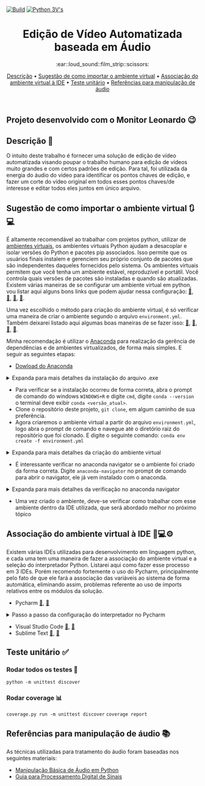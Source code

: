 [![Build](https://github.com/NathanRibeiroC/PROJETO_C214/actions/workflows/build-windows.yaml/badge.svg)](https://github.com/NathanRibeiroC/PROJETO_C214/actions/workflows/build-windows.yaml)
[![Python 3V's](https://img.shields.io/badge/python-3.9-blue.svg)](https://www.python.org/downloads/release/python-360/)

<h1 align="center">Edição de Vídeo Automatizada baseada em Áudio</h1>

<div align="center">
 :ear::loud_sound::film_strip::scissors:
</div>

<p align="center">
 <a href="#Descrição">Descrição</a> •
 <a href="#Sugestão de como importar o ambiente virtual">Sugestão de como importar o ambiente virtual</a> •
 <a href="#Associação do ambiente virtual à IDE">Associação do ambiente virtual à IDE</a> •
 <a href="#Teste">Teste unitário</a> •
 <a href="#Referências para manipulação de áudio">Referências para manipulação de áudio</a> 
</p>

<br />

## Projeto desenvolvido com o Monitor Leonardo :wink:

## Descrição :memo: <a name="Descrição"></a>

O intuito deste trabalho é fornecer uma solução de edição de vídeo automatizada visando poupar o trabalho humano para edição de vídeos muito grandes e com certos padrões de edição. Para tal, foi utilizada da energia do áudio do vídeo para identificar os pontos chaves de edição, e fazer um corte do vídeo original em todos esses pontos chaves/de interesse e editar todos eles juntos em único arquivo.

## Sugestão de como importar o ambiente virtual 	:arrows_clockwise::computer: <a name="Sugestão de como importar o ambiente virtual"></a>

É altamente recomendável ao trabalhar com projetos python, utilizar de [ambientes virtuais](https://csguide.cs.princeton.edu/software/virtualenv), os ambientes virtuais Python ajudam a desacoplar e isolar versões do Python e pacotes pip associados. Isso permite que os usuários finais instalem e gerenciem seu próprio conjunto de pacotes que são independentes daqueles fornecidos pelo sistema. Os ambientes virtuais permitem que você tenha um ambiente estável, reproduzível e portátil. Você controla quais versões de pacotes são instaladas e quando são atualizadas.
Existem várias maneiras de se configurar um ambiente virtual em python, vou listar aqui alguns bons links que podem ajudar nessa configuração: [:link:](https://docs.python.org/3/library/venv.html), [:link:](https://realpython.com/lessons/creating-virtual-environment/), [:link:](https://towardsdatascience.com/virtual-environments-for-absolute-beginners-what-is-it-and-how-to-create-one-examples-a48da8982d4b), [:link:](https://conda.io/projects/conda/en/latest/user-guide/tasks/manage-environments.html).

Uma vez escolhido o método para criação do ambiente virtual, é só verificar uma maneira de criar o ambiente segundo o arquivo  `environment.yml`. Também deixarei listado aqui algumas boas maneiras de se fazer isso: [:link:](https://shandou.medium.com/export-and-create-conda-environment-with-yml-5de619fe5a2), [:link:](https://towardsdatascience.com/getting-started-with-python-environments-using-conda-32e9f2779307), [:link:](https://repo2docker.readthedocs.io/en/latest/howto/export_environment.html), [:link:](https://carpentries-incubator.github.io/introduction-to-conda-for-data-scientists/04-sharing-environments/index.html).

Minha recomendação é utilizar o [Anaconda](https://conda.io/projects/conda/en/latest/index.html) para realização da gerência de dependências e de ambientes virtualizados, de forma mais simples. E seguir as seguintes etapas:

- [Dowload do Anaconda](https://www.anaconda.com/products/individual)

<details>
  <summary> Expanda para mais detalhes da instalação do arquivo .exe </summary>
  
  ### Siga esses passos para instalar corretamente
  
  1. Ao executar o .exe baixado esta tela de instalação aparecerá a priori, pode clicar em "Next".
  
  <p align="center">
  <img width="491" height="382" src="https://user-images.githubusercontent.com/80288857/137563463-b7b0c16a-0f95-410b-ba77-5fbd2ffdd5c7.png">
  </p>
  
  2. Pode concordar com os termos e clicar em "I agree".
  
  <p align="center">
  <img width="491" height="382" src="https://user-images.githubusercontent.com/80288857/137563617-58f08695-f702-4930-a57a-ff3e2828cfc5.png">
  </p>
  
  3. É interessante clicar em "Just Me".
  
  <p align="center">
  <img width="491" height="382" src="https://user-images.githubusercontent.com/80288857/137563781-66177e59-b3d1-4493-865c-9d7e5cb37b75.png">
  </p>
  
  4. É muito importante instalar o Anaconda em ProgramData ou qualquer diretório que não tenha espaço, caso contrário pode ocasionar em problemas, ao tentar associar o interpretador do python presente no ambiente virtual Anaconda à alguma IDE, porém o caminho mais utilizado para instalação é a pasta ProgramData.
  
  <p align="center">
  <img width="491" height="382" src="https://user-images.githubusercontent.com/80288857/137563978-8a973682-bedd-49d7-a5df-49f3c8e472e1.png">
  </p>
  
  5. É muito interessante selecionar as duas opções, primeiro pelo fato de que adicionar o Anaconda às variáveis de sistema do Windows, vai permitir usar o CONDA direto do terminal da IDE e do cmd Windows. E segundo pelo fato de configurar o interpretador do Anaconda como padrão pode facilitar na configuração do interpretador em algumas IDEs, não é o caso do Pycharm que é a IDE sugerida e que em breve será abordado como fazer a configuração do interpretador nele.
  
  <p align="center">
  <img width="491" height="382" src="https://user-images.githubusercontent.com/80288857/137564214-fc854c0c-e5ef-48bb-aeb6-bb52b3c5351b.png">
  </p>
  
  6. Espere terminar a instalação, cique em "Next". 
  
  <p align="center">
  <img width="491" height="382" src="https://user-images.githubusercontent.com/80288857/137564757-2609ef04-9a3c-4b79-a70e-8c084c4d2441.png">
  </p>
  
  7. Clique em "Finish".
  
  <p align="center">
  <img width="491" height="382" src="https://user-images.githubusercontent.com/80288857/137564847-523096a1-9980-45d9-bdef-e5e71599740d.png">
  </p>
  
  8. Se quiser visualizar a pasta de instalação no diretório ProgramData, para ajudar a pegar o caminho do interpretador nas etapas posteriores, que por padrão o Windows oculta, logo para visualizá-lo, dentro do disco local que você instalou, vá em exibir e selecione a checkbox Itens ocultos.
  
  <p align="center">
  <img width="1335" height="461" src="https://user-images.githubusercontent.com/80288857/137565439-ea47219f-249d-4c28-bc85-ac5aaf605d0c.png">
  </p>

</details>

- Para verificar se a instalação ocorreu de forma correta, abra o prompt de comando do windows `WINDOWS+R` e digite `cmd`, digite `conda --version` o terminal deve exibir `conda <versão_atual>`.
- Clone o repositório deste projeto, `git clone`, em algum caminho de sua preferência.
- Agora criaremos o ambiente virtual a partir do arquivo `environment.yml`, logo abra o prompt de comando e navegue até o diretório raiz do repositório que foi clonado. E digite o seguinte comando: `conda env create -f environment.yml` 

<details>
  <summary> Expanda para mais detalhes da criação do ambiente virtual </summary>
  
  ### Verifique se as etapas realizadas acima para configuração do ambiente virtual resultaram nas seguintes respostas do terminal ou parecido
  
  1. Navegação até o repositório clonado
  
  <p align="center">
  <img width="963" height="502" src="https://user-images.githubusercontent.com/80288857/137566178-f15b5a3f-7f30-46ab-a743-3143ef345f36.png">
  </p>
  
  2. Criação a partir do arquivo .yml

  <p align="center">
  <img width="962" height="284" src="https://user-images.githubusercontent.com/80288857/137566227-e186bf9b-4211-406c-8fd8-ef3b6ba39fd1.png">
  </p>

  3. O terminal mostrará as dependências instalando

  <p align="center">
  <img width="963" height="494" src="https://user-images.githubusercontent.com/80288857/137566263-b8d58969-7f59-49f1-b8bb-6cc10485d7a7.png">
  </p>

  4. E a ativação do ambiente
  
  <p align="center">
  <img width="960" height="464" src="https://user-images.githubusercontent.com/80288857/137566287-b100361d-b1e9-44e2-86c8-3e2b4e472e27.png">
  </p>

</details>

- É interessante verificar no anaconda navigator se o ambiente foi criado da forma correta. Digite `anaconda-navigator` no prompt de comando para abrir o navigator, ele já vem instalado com o anaconda.

<details>
  <summary> Expanda para mais detalhes da verificação no anaconda navigator </summary>
  
  ### Verifique se as etapas realizadas acima para configuração do ambiente virtual resultaram nas seguintes respostas do terminal ou parecido
  
  Uma vez dentro do Navigator, vá em Environmets e veja se o ambiente my (nome do environment definido no arquivo environment.yml) foi criado, se você clicar nele, poderá ver as dependências que foram instaladas, bem como a versão do python. Você pode instalar outras dependências também, porém não recomendo. Uma coisa interessante de citar é que o Anaconda já elimina conflitos automaticamente todas as vezes que uma dependência é instalada, coisa que nem sempre é feita ao usar o pip.
  
  <p align="center">
  <img width="963" height="502" src="https://user-images.githubusercontent.com/80288857/137566754-8dd83938-04b7-4a4b-b07a-0efc81d6111b.png">
  </p>
  
</details>

- Uma vez criado o ambiente, deve-se verificar como trabalhar com esse ambiente dentro da IDE utilizada, que será abordado melhor no próximo tópico

## Associação do ambiente virtual à IDE :snake::computer::gear: <a name="Associação do ambiente virtual à IDE"></a>

Existem várias IDEs utilizadas para desenvolvimento em linguagem python, e cada uma tem uma maneira de fazer a associação do ambiente virtual e a seleção do interpretador Python. Listarei aqui como fazer esse processo em 3 IDEs. Porém recomendo fortemente o uso do Pycharm, principalmente pelo fato de que ele fará a associação das variáveis ao sistema de forma automática, eliminando assim, problemas referente ao uso de imports relativos entre os módulos da solução.
- Pycharm [:link:](https://www.jetbrains.com/help/pycharm/conda-support-creating-conda-virtual-environment.html), [:link:](https://www.jetbrains.com/help/pycharm/configuring-python-interpreter.html)

<details>
  <summary> Passo a passo da configuração do interpretador no Pycharm </summary>
  
  ##
  
  1. Abra a pasta do projeto no Pycharm. Por você ter aberto o projeto pela primeira vez, o Pycharm identificará o arquivo .yml e te sugerirá que um novo ambiente virtual pode ser criado a partir desse arquivo e o interpretador deste começar a ser usado no projeto. Daria certo também, porém a configuração anterior do ambiente, antes da associação com a IDE serve para qualquer IDE.
  
  <p align="center">
  <img width="600" height="170" src="https://user-images.githubusercontent.com/80288857/137567040-b707a759-a187-4619-9920-5949c31f7ae3.png">
  </p>
  
  2. Uma vez que você abriu a pasta do projeto do Pycharm. Vá em File --> Settings.
  
  <p align="center">
  <img width="1300" height="700" src="https://user-images.githubusercontent.com/80288857/137567037-3aa5843a-6f3a-483d-9a93-597a6054373d.png">
  </p>

  3. Vá em Project --> Add
  
  <p align="center">
  <img width="980" height="720" src="https://user-images.githubusercontent.com/80288857/137567043-0efa329a-c34f-4628-a2f9-ee2e6790ba91.png">
  </p>  
  
  4. Vá em System Interpreter --> clique nos ...
  
  <p align="center">
  <img width="825" height="570" src="https://user-images.githubusercontent.com/80288857/137567045-b9741bee-9267-4864-a280-21185d71ddd0.png">
  </p>    

  5. Clique no ícone de exibir arquivos ocultos, para o Pycharm mostrar o ProgramData.
  
  <p align="center">
  <img width="420" height="480" src="https://user-images.githubusercontent.com/80288857/137567048-7e20ba58-13f9-4179-a0f1-8f5ab4627042.png">
  </p>      

  6. Navegue até o ambiente virtual "my", criado a partir do environment.yml,  faça o seguinte caminho: ProgramData --> anaconda --> envs --> my --> python.exe. Clique em Ok.
  
  <p align="center">
  <img width="430" height="490" src="https://user-images.githubusercontent.com/80288857/137567050-f8abd289-a0dc-4cef-9e2a-50d7df9c37f3.png">
  </p>  

  7. Já será possível visualizar o interpretador configurado de acordo com o ambiente virtual criado anteriormente.
  
  <p align="center">
  <img width="973" height="700" src="https://user-images.githubusercontent.com/80288857/137567053-83494582-1162-4e87-be64-63e95a5c087e.png">
  </p>  

  8. Vá em src --> main.py. Clique com o direito na tela do arquivo main.py e clique em Run 'main'.
  
  <p align="center">
  <img width="1320" height="720" src="https://user-images.githubusercontent.com/80288857/137567055-496ad2b9-716c-4a48-b207-d595b697eaf0.png">
  </p> 
  
</details>

- Visual Studio Code [:link:](https://medium.com/@joaolggross/como-configurar-o-vs-code-com-anaconda-e-jupyter-notebooks-b05258bf65c1), [:link:](https://code.visualstudio.com/docs/python/environments)
- Sublime Text [:link:](https://docs.anaconda.com/anaconda/user-guide/tasks/integration/sublime/), [:link:](http://damnwidget.github.io/anaconda/anaconda_settings/)

## Teste unitário :white_check_mark: <a name="Teste"></a>
### Rodar todos os testes :runner:
`python -m unittest discover`
### Rodar coverage :bar_chart:
`coverage.py run -m unittest discover`
`coverage report`

## Referências para manipulação de áudio :books: <a name="Referências para manipulação de áudio"></a>

As técnicas utilizadas para tratamento do áudio foram baseadas nos seguintes materiais: 
- [Manipulação Básica de Áudio em Python](https://medium.com/behavioral-signals-ai/basic-audio-handling-d4cc9c70d64d)
- [Guia para Processamento Digital de Sinais](https://www.dspguide.com/)
